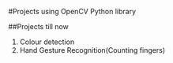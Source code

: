 #Projects using OpenCV Python library

##Projects till now
1. Colour detection
2. Hand Gesture Recognition(Counting fingers)

